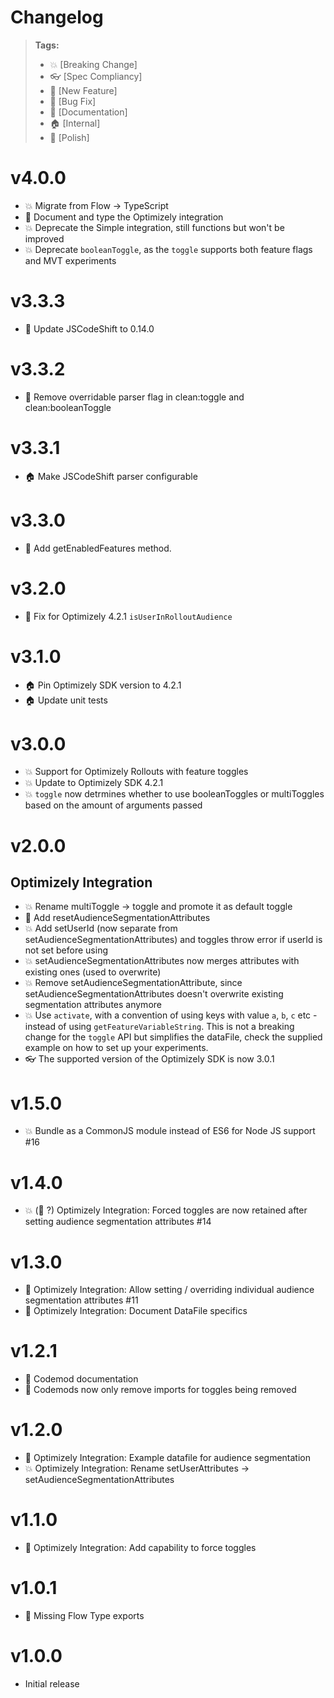 # Changelog

> **Tags:**
>
> - :boom: [Breaking Change]
> - :eyeglasses: [Spec Compliancy]
> - :rocket: [New Feature]
> - :bug: [Bug Fix]
> - :memo: [Documentation]
> - :house: [Internal]
> - :nail_care: [Polish]

# v4.0.0

- :boom: Migrate from Flow -> TypeScript
- :memo: Document and type the Optimizely integration
- :boom: Deprecate the Simple integration, still functions but won't be improved
- :boom: Deprecate `booleanToggle`, as the `toggle` supports both feature flags and MVT experiments

# v3.3.3

- :nail_care: Update JSCodeShift to 0.14.0

# v3.3.2

- :nail_care: Remove overridable parser flag in clean:toggle and clean:booleanToggle

# v3.3.1

- :house: Make JSCodeShift parser configurable

# v3.3.0

- :rocket: Add getEnabledFeatures method.

# v3.2.0

- :bug: Fix for Optimizely 4.2.1 `isUserInRolloutAudience`

# v3.1.0

- :house: Pin Optimizely SDK version to 4.2.1
- :house: Update unit tests

# v3.0.0

- :boom: Support for Optimizely Rollouts with feature toggles
- :boom: Update to Optimizely SDK 4.2.1
- :boom: `toggle` now detrmines whether to use booleanToggles or multiToggles based on the amount of arguments passed

# v2.0.0

## Optimizely Integration

- :boom: Rename multiToggle -> toggle and promote it as default toggle
- :rocket: Add resetAudienceSegmentationAttributes
- :boom: Add setUserId (now separate from setAudienceSegmentationAttributes) and toggles throw error if userId is not set before using
- :boom: setAudienceSegmentationAttributes now merges attributes with existing ones (used to overwrite)
- :boom: Remove setAudienceSegmentationAttribute, since setAudienceSegmentationAttributes doesn't overwrite existing segmentation attributes anymore
- :boom: Use `activate`, with a convention of using keys with value `a`, `b`, `c` etc - instead of using `getFeatureVariableString`. This is not a breaking change for the `toggle` API but simplifies the dataFile, check the supplied example on how to set up your experiments.
- :eyeglasses: The supported version of the Optimizely SDK is now 3.0.1

# v1.5.0

- :boom: Bundle as a CommonJS module instead of ES6 for Node JS support #16

# v1.4.0

- :boom: (:bug: ?) Optimizely Integration: Forced toggles are now retained after setting audience segmentation attributes #14

# v1.3.0

- :rocket: Optimizely Integration: Allow setting / overriding individual audience segmentation attributes #11
- :memo: Optimizely Integration: Document DataFile specifics

# v1.2.1

- :memo: Codemod documentation
- :bug: Codemods now only remove imports for toggles being removed

# v1.2.0

- :memo: Optimizely Integration: Example datafile for audience segmentation
- :boom: Optimizely Integration: Rename setUserAttributes -> setAudienceSegmentationAttributes

# v1.1.0

- :rocket: Optimizely Integration: Add capability to force toggles

# v1.0.1

- :bug: Missing Flow Type exports

# v1.0.0

- Initial release

